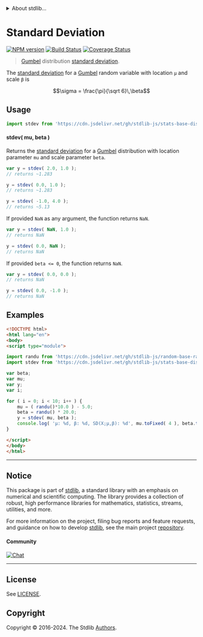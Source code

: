 <!--

@license Apache-2.0

Copyright (c) 2018 The Stdlib Authors.

Licensed under the Apache License, Version 2.0 (the "License");
you may not use this file except in compliance with the License.
You may obtain a copy of the License at

   http://www.apache.org/licenses/LICENSE-2.0

Unless required by applicable law or agreed to in writing, software
distributed under the License is distributed on an "AS IS" BASIS,
WITHOUT WARRANTIES OR CONDITIONS OF ANY KIND, either express or implied.
See the License for the specific language governing permissions and
limitations under the License.

-->


<details>
  <summary>
    About stdlib...
  </summary>
  <p>We believe in a future in which the web is a preferred environment for numerical computation. To help realize this future, we've built stdlib. stdlib is a standard library, with an emphasis on numerical and scientific computation, written in JavaScript (and C) for execution in browsers and in Node.js.</p>
  <p>The library is fully decomposable, being architected in such a way that you can swap out and mix and match APIs and functionality to cater to your exact preferences and use cases.</p>
  <p>When you use stdlib, you can be absolutely certain that you are using the most thorough, rigorous, well-written, studied, documented, tested, measured, and high-quality code out there.</p>
  <p>To join us in bringing numerical computing to the web, get started by checking us out on <a href="https://github.com/stdlib-js/stdlib">GitHub</a>, and please consider <a href="https://opencollective.com/stdlib">financially supporting stdlib</a>. We greatly appreciate your continued support!</p>
</details>

# Standard Deviation

[![NPM version][npm-image]][npm-url] [![Build Status][test-image]][test-url] [![Coverage Status][coverage-image]][coverage-url] <!-- [![dependencies][dependencies-image]][dependencies-url] -->

> [Gumbel][gumbel-distribution] distribution [standard deviation][standard-deviation].

<!-- Section to include introductory text. Make sure to keep an empty line after the intro `section` element and another before the `/section` close. -->

<section class="intro">

The [standard deviation][standard-deviation] for a [Gumbel][gumbel-distribution] random variable with location `μ` and scale `β` is

<!-- <equation class="equation" label="eq:gumbel_stdev" align="center" raw="\sigma = \frac{\pi}{\sqrt 6}\,\beta" alt="Standard deviation for a Gumbel distribution."> -->

```math
\sigma = \frac{\pi}{\sqrt 6}\,\beta
```

<!-- <div class="equation" align="center" data-raw-text="\sigma = \frac{\pi}{\sqrt 6}\,\beta" data-equation="eq:gumbel_stdev">
    <img src="https://cdn.jsdelivr.net/gh/stdlib-js/stdlib@51534079fef45e990850102147e8945fb023d1d0/lib/node_modules/@stdlib/stats/base/dists/gumbel/stdev/docs/img/equation_gumbel_stdev.svg" alt="Standard deviation for a Gumbel distribution.">
    <br>
</div> -->

<!-- </equation> -->

</section>

<!-- /.intro -->

<!-- Package usage documentation. -->



<section class="usage">

## Usage

```javascript
import stdev from 'https://cdn.jsdelivr.net/gh/stdlib-js/stats-base-dists-gumbel-stdev@esm/index.mjs';
```

#### stdev( mu, beta )

Returns the [standard deviation][standard-deviation] for a [Gumbel][gumbel-distribution] distribution with location parameter `mu` and scale parameter `beta`.

```javascript
var y = stdev( 2.0, 1.0 );
// returns ~1.283

y = stdev( 0.0, 1.0 );
// returns ~1.283

y = stdev( -1.0, 4.0 );
// returns ~5.13
```

If provided `NaN` as any argument, the function returns `NaN`.

```javascript
var y = stdev( NaN, 1.0 );
// returns NaN

y = stdev( 0.0, NaN );
// returns NaN
```

If provided `beta <= 0`, the function returns `NaN`.

```javascript
var y = stdev( 0.0, 0.0 );
// returns NaN

y = stdev( 0.0, -1.0 );
// returns NaN
```

</section>

<!-- /.usage -->

<!-- Package usage notes. Make sure to keep an empty line after the `section` element and another before the `/section` close. -->

<section class="notes">

</section>

<!-- /.notes -->

<!-- Package usage examples. -->

<section class="examples">

## Examples

<!-- eslint no-undef: "error" -->

```html
<!DOCTYPE html>
<html lang="en">
<body>
<script type="module">

import randu from 'https://cdn.jsdelivr.net/gh/stdlib-js/random-base-randu@esm/index.mjs';
import stdev from 'https://cdn.jsdelivr.net/gh/stdlib-js/stats-base-dists-gumbel-stdev@esm/index.mjs';

var beta;
var mu;
var y;
var i;

for ( i = 0; i < 10; i++ ) {
    mu = ( randu()*10.0 ) - 5.0;
    beta = randu() * 20.0;
    y = stdev( mu, beta );
    console.log( 'µ: %d, β: %d, SD(X;µ,β): %d', mu.toFixed( 4 ), beta.toFixed( 4 ), y.toFixed( 4 ) );
}

</script>
</body>
</html>
```

</section>

<!-- /.examples -->

<!-- Section to include cited references. If references are included, add a horizontal rule *before* the section. Make sure to keep an empty line after the `section` element and another before the `/section` close. -->

<section class="references">

</section>

<!-- /.references -->

<!-- Section for related `stdlib` packages. Do not manually edit this section, as it is automatically populated. -->

<section class="related">

</section>

<!-- /.related -->

<!-- Section for all links. Make sure to keep an empty line after the `section` element and another before the `/section` close. -->


<section class="main-repo" >

* * *

## Notice

This package is part of [stdlib][stdlib], a standard library with an emphasis on numerical and scientific computing. The library provides a collection of robust, high performance libraries for mathematics, statistics, streams, utilities, and more.

For more information on the project, filing bug reports and feature requests, and guidance on how to develop [stdlib][stdlib], see the main project [repository][stdlib].

#### Community

[![Chat][chat-image]][chat-url]

---

## License

See [LICENSE][stdlib-license].


## Copyright

Copyright &copy; 2016-2024. The Stdlib [Authors][stdlib-authors].

</section>

<!-- /.stdlib -->

<!-- Section for all links. Make sure to keep an empty line after the `section` element and another before the `/section` close. -->

<section class="links">

[npm-image]: http://img.shields.io/npm/v/@stdlib/stats-base-dists-gumbel-stdev.svg
[npm-url]: https://npmjs.org/package/@stdlib/stats-base-dists-gumbel-stdev

[test-image]: https://github.com/stdlib-js/stats-base-dists-gumbel-stdev/actions/workflows/test.yml/badge.svg?branch=main
[test-url]: https://github.com/stdlib-js/stats-base-dists-gumbel-stdev/actions/workflows/test.yml?query=branch:main

[coverage-image]: https://img.shields.io/codecov/c/github/stdlib-js/stats-base-dists-gumbel-stdev/main.svg
[coverage-url]: https://codecov.io/github/stdlib-js/stats-base-dists-gumbel-stdev?branch=main

<!--

[dependencies-image]: https://img.shields.io/david/stdlib-js/stats-base-dists-gumbel-stdev.svg
[dependencies-url]: https://david-dm.org/stdlib-js/stats-base-dists-gumbel-stdev/main

-->

[chat-image]: https://img.shields.io/gitter/room/stdlib-js/stdlib.svg
[chat-url]: https://app.gitter.im/#/room/#stdlib-js_stdlib:gitter.im

[stdlib]: https://github.com/stdlib-js/stdlib

[stdlib-authors]: https://github.com/stdlib-js/stdlib/graphs/contributors

[umd]: https://github.com/umdjs/umd
[es-module]: https://developer.mozilla.org/en-US/docs/Web/JavaScript/Guide/Modules

[deno-url]: https://github.com/stdlib-js/stats-base-dists-gumbel-stdev/tree/deno
[deno-readme]: https://github.com/stdlib-js/stats-base-dists-gumbel-stdev/blob/deno/README.md
[umd-url]: https://github.com/stdlib-js/stats-base-dists-gumbel-stdev/tree/umd
[umd-readme]: https://github.com/stdlib-js/stats-base-dists-gumbel-stdev/blob/umd/README.md
[esm-url]: https://github.com/stdlib-js/stats-base-dists-gumbel-stdev/tree/esm
[esm-readme]: https://github.com/stdlib-js/stats-base-dists-gumbel-stdev/blob/esm/README.md
[branches-url]: https://github.com/stdlib-js/stats-base-dists-gumbel-stdev/blob/main/branches.md

[stdlib-license]: https://raw.githubusercontent.com/stdlib-js/stats-base-dists-gumbel-stdev/main/LICENSE

[gumbel-distribution]: https://en.wikipedia.org/wiki/Gumbel_distribution

[standard-deviation]: https://en.wikipedia.org/wiki/Standard_deviation

</section>

<!-- /.links -->
